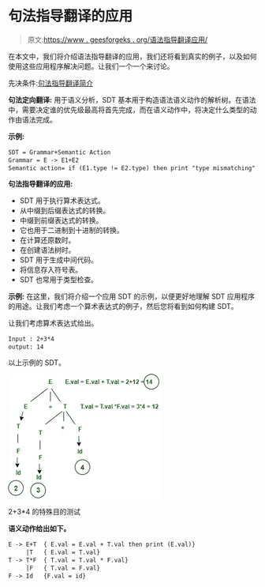 # 句法指导翻译的应用

> 原文:[https://www . geesforgeks . org/语法指导翻译应用/](https://www.geeksforgeeks.org/application-of-syntax-directed-translation/)

在本文中，我们将介绍语法指导翻译的应用，我们还将看到真实的例子，以及如何使用这些应用程序解决问题。让我们一个一个来讨论。

先决条件:[句法指导翻译简介](https://www.geeksforgeeks.org/syntax-directed-translation-in-compiler-design/)

**句法定向翻译:**
用于语义分析，SDT 基本用于构造语法语义动作的解析树。在语法中，需要决定谁的优先级最高将首先完成，而在语义动作中，将决定什么类型的动作由语法完成。

**示例:**

```
SDT = Grammar+Semantic Action
Grammar = E -> E1+E2  
Semantic action= if (E1.type != E2.type) then print "type mismatching"
```

**句法指导翻译的应用:**

*   SDT 用于执行算术表达式。
*   从中缀到后缀表达式的转换。
*   中缀到前缀表达式的转换。
*   它也用于二进制到十进制的转换。
*   在计算还原数时。
*   在创建语法树时。
*   SDT 用于生成中间代码。
*   将信息存入符号表。
*   SDT 也常用于类型检查。

**示例:**
在这里，我们将介绍一个应用 SDT 的示例，以便更好地理解 SDT 应用程序的用途。让我们考虑一个算术表达式的例子，然后您将看到如何构建 SDT。

让我们考虑算术表达式给出。

```
Input : 2+3*4
output: 14
```

以上示例的 SDT。

![](img/7938497a982385e1099291b16a633650.png)

2+3*4 的特殊目的测试

**语义动作给出如下。**

```
E -> E+T  { E.val = E.val + T.val then print (E.val)}
     |T   { E.val = T.val} 
T -> T*F  { T.val = T.val * F.val}
     |F   { T.val = F.val}
F -> Id   {F.val = id}
```